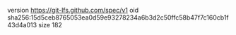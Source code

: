 version https://git-lfs.github.com/spec/v1
oid sha256:15d5ceb8765053ea0d59e93278234a6b3d2c50ffc58b47f7c160cb1f43d4a013
size 182

